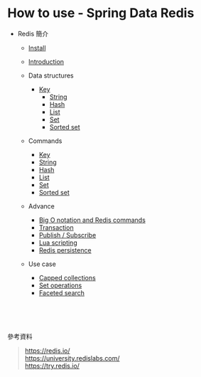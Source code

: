 # How to use - Spring Data Redis

- Redis 簡介
    - [Install](./install.md)
    - [Introduction](./intro.md)
    - Data structures
        - [Key](./key.md)
            - [String](./string.md)
            - [Hash](./hash.md)
            - [List](./list.md)
            - [Set](./set.md)
            - [Sorted set](./sorted_set.md)

    - Commands
        - [Key](./c_key.md)
        - [String](./c_string.md)
        - [Hash](./c_hash.md)
        - [List](./c_list.md)
        - [Set](./c_set.md)
        - [Sorted set](./c_sorted_set.md)
        
    - Advance
        - [Big O notation and Redis commands](./big_o.md)
        - [Transaction](./transaction.md)
        - [Publish / Subscribe](./pub_sub.md)
        - [Lua scripting](./lua.md)
        - [Redis persistence](./persistence.md)

    - Use case
        - [Capped collections](./capped_collections.md)
        - [Set operations](./set_operations.md)
        - [Faceted search](./faceted_search.md)


<br>
<br>
<br>

參考資料

> https://redis.io/  
> https://university.redislabs.com/  
> https://try.redis.io/